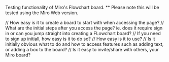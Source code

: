 Testing functionality of Miro's Flowchart board.
** Please note this will be tested using the Miro Web version.

// How easy is it to create a board to start with when accessing the page?
// What are the initial steps after you access the page? ie. does it require sign in or can you jump straight into creating a FLowchart board?
// If you need to sign up initiall, how easy is it to do so?
// How easy is it to use?
// Is it initially obvious what to do and how to access features such as adding text, or adding a box to the board?
// Is it easy to invite/share with others, your Miro board?
